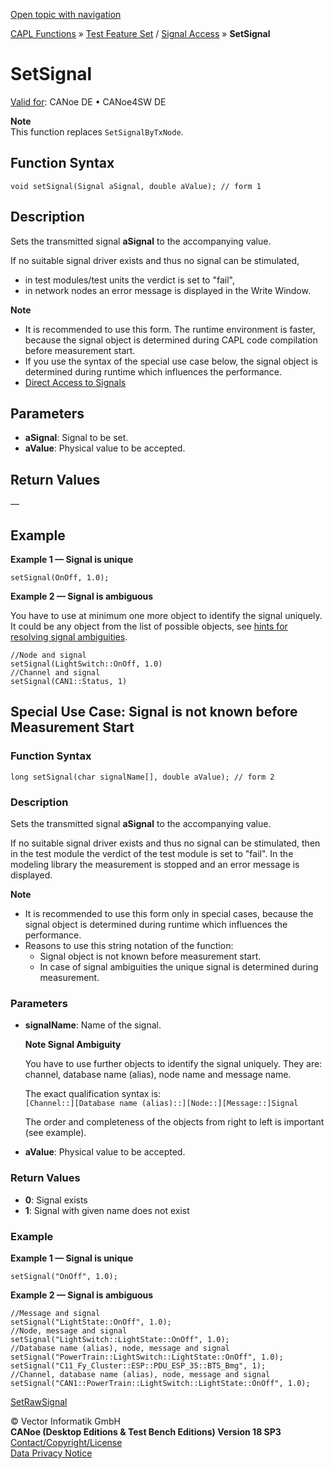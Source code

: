 [Open topic with navigation](../../../../../CANoeDEFamily.htm#Topics/CAPLFunctions/Test/Functions/CAPLfunctionSetSignal.md)

[CAPL Functions](../../CAPLfunctions.md) » [Test Feature Set](../CAPLfunctionsTFSOverview.md) / [Signal Access](../../SignalAccess/CAPLfunctionsSignalAccessOverview.md) » **SetSignal**

# SetSignal

[Valid for](../../../Shared/FeatureAvailability.md):  CANoe DE • CANoe4SW DE

**Note**  
This function replaces `SetSignalByTxNode`.

## Function Syntax

```plaintext
void setSignal(Signal aSignal, double aValue); // form 1
```

## Description

Sets the transmitted signal **aSignal** to the accompanying value.

If no suitable signal driver exists and thus no signal can be stimulated,

- in test modules/test units the verdict is set to "fail",
- in network nodes an error message is displayed in the Write Window.

**Note**

- It is recommended to use this form. The runtime environment is faster, because the signal object is determined during CAPL code compilation before measurement start.
- If you use the syntax of the special use case below, the signal object is determined during runtime which influences the performance.
- [Direct Access to Signals](../../../Shared/CAPL/SignalOrientedProgramming/SOPSetSignalValue.md)

## Parameters

- **aSignal**: Signal to be set.
- **aValue**: Physical value to be accepted.

## Return Values

—

## Example

**Example 1 — Signal is unique**

```plaintext
setSignal(OnOff, 1.0);
```

**Example 2 — Signal is ambiguous**

You have to use at minimum one more object to identify the signal uniquely. It could be any object from the list of possible objects, see [hints for resolving signal ambiguities](../../../Shared/CAPL/SignalOrientedProgramming/SOPSignalQualifying.md).

```plaintext
//Node and signal
setSignal(LightSwitch::OnOff, 1.0)
//Channel and signal
setSignal(CAN1::Status, 1)
```

## Special Use Case: Signal is not known before Measurement Start

### Function Syntax

```plaintext
long setSignal(char signalName[], double aValue); // form 2
```

### Description

Sets the transmitted signal **aSignal** to the accompanying value.

If no suitable signal driver exists and thus no signal can be stimulated, then in the test module the verdict of the test module is set to "fail". In the modeling library the measurement is stopped and an error message is displayed.

**Note**

- It is recommended to use this form only in special cases, because the signal object is determined during runtime which influences the performance.
- Reasons to use this string notation of the function:
  - Signal object is not known before measurement start.
  - In case of signal ambiguities the unique signal is determined during measurement.

### Parameters

- **signalName**: Name of the signal.

  **Note Signal Ambiguity**

  You have to use further objects to identify the signal uniquely. They are: channel, database name (alias), node name and message name.

  The exact qualification syntax is:  
  `[Channel::][Database name (alias)::][Node::][Message::]Signal`

  The order and completeness of the objects from right to left is important (see example).

- **aValue**: Physical value to be accepted.

### Return Values

- **0**: Signal exists
- **1**: Signal with given name does not exist

### Example

**Example 1 — Signal is unique**

```plaintext
setSignal("OnOff", 1.0);
```

**Example 2 — Signal is ambiguous**

```plaintext
//Message and signal
setSignal("LightState::OnOff", 1.0);
//Node, message and signal 
setSignal("LightSwitch::LightState::OnOff", 1.0);
//Database name (alias), node, message and signal 
setSignal("PowerTrain::LightSwitch::LightState::OnOff", 1.0);
setSignal("C11_Fy_Cluster::ESP::PDU_ESP_35::BTS_Bmg", 1);
//Channel, database name (alias), node, message and signal 
setSignal("CAN1::PowerTrain::LightSwitch::LightState::OnOff", 1.0);
```

[SetRawSignal](CAPLfunctionSetRawSignal.md)

© Vector Informatik GmbH  
**CANoe (Desktop Editions & Test Bench Editions) Version 18 SP3**  
[Contact/Copyright/License](../../../Shared/ContactCopyrightLicense.md)  
[Data Privacy Notice](https://www.vector.com/int/en/company/get-info/privacy-policy/)